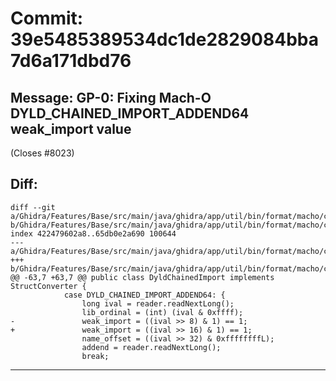 # Commit: 39e5485389534dc1de2829084bba7d6a171dbd76
## Message: GP-0: Fixing Mach-O DYLD_CHAINED_IMPORT_ADDEND64 weak_import value
(Closes #8023)
## Diff:
```
diff --git a/Ghidra/Features/Base/src/main/java/ghidra/app/util/bin/format/macho/commands/chained/DyldChainedImport.java b/Ghidra/Features/Base/src/main/java/ghidra/app/util/bin/format/macho/commands/chained/DyldChainedImport.java
index 422479602a8..65db0e2a690 100644
--- a/Ghidra/Features/Base/src/main/java/ghidra/app/util/bin/format/macho/commands/chained/DyldChainedImport.java
+++ b/Ghidra/Features/Base/src/main/java/ghidra/app/util/bin/format/macho/commands/chained/DyldChainedImport.java
@@ -63,7 +63,7 @@ public class DyldChainedImport implements StructConverter {
 			case DYLD_CHAINED_IMPORT_ADDEND64: {
 				long ival = reader.readNextLong();
 				lib_ordinal = (int) (ival & 0xffff);
-				weak_import = ((ival >> 8) & 1) == 1;
+				weak_import = ((ival >> 16) & 1) == 1;
 				name_offset = ((ival >> 32) & 0xffffffffL);
 				addend = reader.readNextLong();
 				break;
```
-----------------------------------
